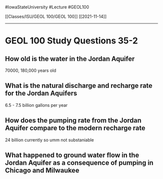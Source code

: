 
#IowaStateUniversity  #Lecture  #GEOL100

[[Classes/ISU/GEOL 100/GEOL 100]] [[2021-11-14]]

---


# GEOL 100 Study Questions 35-2

## How old is the water in the Jordan Aquifer 

70000, 180,000 years old 

## What is the natural discharge and recharge rate for the Jordan Aquifers

6.5 - 7.5 billion gallons per year 

## How does the pumping rate from the Jordan Aquifer compare to the modern recharge rate 

24 billion currently so umm not substaniable 

## What happened to ground water flow in the Jordan Aquifer as a consequence of pumping in Chicago and Milwaukee 

